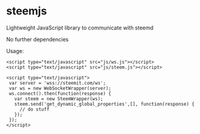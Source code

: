 # steemjs
Lightweight JavaScript library to communicate with steemd

No further dependencies

Usage:

```
<script type="text/javascript" src="js/ws.js"></script>
<script type="text/javascript" src="js/steem.js"></script>

<script type="text/javascript">
 var server = 'wss://steemit.com/ws';
 var ws = new WebSocketWrapper(server);
 ws.connect().then(function(response) {
   var steem = new SteemWrapper(ws);
   steem.send('get_dynamic_global_properties',[], function(response) {
     // do stuff
   });
 });
</script>
```
